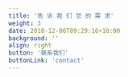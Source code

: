 ```yaml
---
title: '告 诉 我 们 您 的 需 求'
weight: 3
date: 2018-12-06T09:29:16+10:00
background: ''
align: right
button: '联系我们'
buttonLink: 'contact'
---
```


